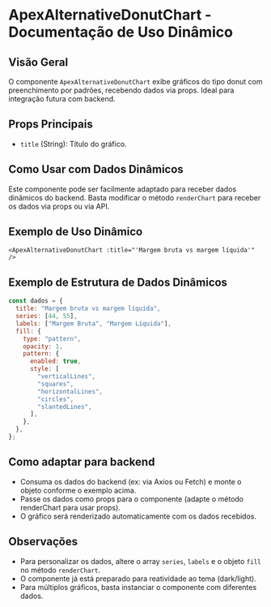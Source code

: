 # ApexAlternativeDonutChart - Documentação de Uso Dinâmico

## Visão Geral

O componente `ApexAlternativeDonutChart` exibe gráficos do tipo donut com preenchimento por padrões, recebendo dados via props. Ideal para integração futura com backend.

## Props Principais

- `title` (String): Título do gráfico.

## Como Usar com Dados Dinâmicos

Este componente pode ser facilmente adaptado para receber dados dinâmicos do backend. Basta modificar o método `renderChart` para receber os dados via props ou via API.

## Exemplo de Uso Dinâmico

```vue
<ApexAlternativeDonutChart :title="'Margem bruta vs margem líquida'" />
```

## Exemplo de Estrutura de Dados Dinâmicos

```js
const dados = {
  title: "Margem bruta vs margem líquida",
  series: [44, 55],
  labels: ["Margem Bruta", "Margem Líquida"],
  fill: {
    type: "pattern",
    opacity: 1,
    pattern: {
      enabled: true,
      style: [
        "verticalLines",
        "squares",
        "horizontalLines",
        "circles",
        "slantedLines",
      ],
    },
  },
};
```

## Como adaptar para backend

- Consuma os dados do backend (ex: via Axios ou Fetch) e monte o objeto conforme o exemplo acima.
- Passe os dados como props para o componente (adapte o método renderChart para usar props).
- O gráfico será renderizado automaticamente com os dados recebidos.

## Observações

- Para personalizar os dados, altere o array `series`, `labels` e o objeto `fill` no método `renderChart`.
- O componente já está preparado para reatividade ao tema (dark/light).
- Para múltiplos gráficos, basta instanciar o componente com diferentes dados.
